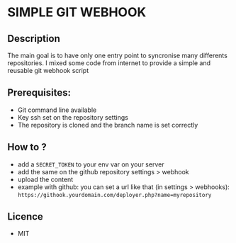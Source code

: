 # SIMPLE GIT WEBHOOK

## Description
The main goal is to have only one entry point to syncronise many differents repositories.
I mixed some code from internet to provide a simple and reusable git webhook script


## Prerequisites:
- Git command line available
- Key ssh set on the repository settings
- The repository is cloned and the branch name is set correctly


## How to ?
- add a `SECRET_TOKEN` to your env var on your server
- add the same on the github repository settings > webhook
- upload the content
- example with github: you can set a url like that (in settings > webhooks): `https://githook.yourdomain.com/deployer.php?name=myrepository`


## Licence
- MIT
